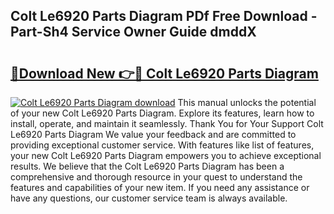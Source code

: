 ## Colt Le6920 Parts Diagram PDf Free Download - Part-Sh4 Service Owner Guide dmddX

# <h2><a href="http://dfm9in7.blite.top/?on=Colt+Le6920+Parts+Diagram">🔗Download New 👉🔴 Colt Le6920 Parts Diagram</a></h2>

[![Colt Le6920 Parts Diagram download](https://i.imgur.com/lujVjoI.png)](http://dfm9in7.blite.top/?on=Colt+Le6920+Parts+Diagram)
This manual unlocks the potential of your new Colt Le6920 Parts Diagram. Explore its features, learn how to install, operate, and maintain it seamlessly. Thank You for Your Support Colt Le6920 Parts Diagram We value your feedback and are committed to providing exceptional customer service. With features like list of features, your new Colt Le6920 Parts Diagram empowers you to achieve exceptional results. We believe that the Colt Le6920 Parts Diagram has been a comprehensive and thorough resource in your quest to understand the features and capabilities of your new item. If you need any assistance or have any questions, our customer service team is always available.
